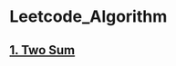 # Leetcode_Algorithm

## [1. Two Sum](https://github.com/tipsytc/Leetcode/blob/main/1.%20Two%20Sum.md)
